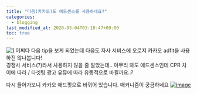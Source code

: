 ```yaml
---
title: "다음(카카오)도 애드센스를 사용하네요?"
categories: 
  - blogging
last_modified_at: 2020-03-04T03:10:47+09:00
toc: true
---
```

[![1](https://user-images.githubusercontent.com/30541362/75795189-4f5a4080-5db5-11ea-84a8-99450f0e299a.png)](https://user-images.githubusercontent.com/30541362/75795189-4f5a4080-5db5-11ea-84a8-99450f0e299a.png)
어쩌다 다음 tip을 보게 되었는데 다음도 자사 서비스에 오로지 카카오 adfit을 사용하진 않나봅니다!  
경쟁사 서비스(?)라서 사용하지 않을 줄 알았는데..
아무리 봐도 애드센스인데 CPR 차이에 따라 / 타겟팅 광고 유뮤에 따라 유동적으로 바뀔까요..?  
  
  
  
  
다시 들어가보니 카카오 애드핏으로 바뀌어 있습니다. 매커니즘이 궁금하네요
[![image](https://user-images.githubusercontent.com/30541362/75795516-c8f22e80-5db5-11ea-8ecb-3c2848b83a65.png)](https://user-images.githubusercontent.com/30541362/75795516-c8f22e80-5db5-11ea-8ecb-3c2848b83a65.png)

